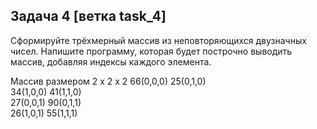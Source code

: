 ## Задача 4 [ветка task_4]

Сформируйте трёхмерный массив из неповторяющихся двузначных чисел.
Напишите программу, которая будет построчно выводить массив, добавляя индексы каждого элемента.

Массив размером 2 x 2 x 2
66(0,0,0) 25(0,1,0)  
34(1,0,0) 41(1,1,0)  
27(0,0,1) 90(0,1,1)  
26(1,0,1) 55(1,1,1)